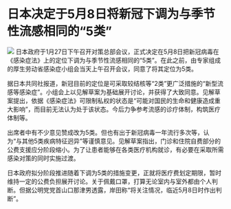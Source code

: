 # 日本决定于5月8日将新冠下调为与季节性流感相同的“5类”

![](https://inews.gtimg.com/newsapp_bt/0/15629481555/1000)
日本政府于1月27日下午召开对策总部会议，正式决定在5月8日把新冠病毒在《感染症法》上的定位下调为与季节性流感相同的“5类”。在此之前，由专家组成的厚生劳动省感染症小组会当天上午召开会议，同意了将其定位为5类。

据日本共同社报道，新冠目前的定位是可采取较结核等“2类”更广泛措施的“新型流感等感染症”。小组会上以见解草案为基础展开讨论，并获得了大致同意。见解草案提出，依据《感染症法》可限制私权的状态是“可能对国民的生命和健康造成重大影响”，而目前无法认为处于该状态。今后力争参考流感的诊疗体制，构筑医疗体制等。

出席者中有不少意见赞成改为5类。但也有出于新冠病毒一年流行多次等，认为“与其他5类疾病特征迥异”等谨慎意见。见解草案指出，门诊和住院自费部分的公费支援应分阶段缩小。为了让患者能够在各类医疗机构就诊，有必要在采取所需感染对策的同时实施过渡。

日本政府拟分阶段推进随着下调为5类的措施变更，正就将医疗费划定期限，暂时维持一定的公费负担展开讨论。关于佩戴口罩，打算无论室内与室外都由个人判断。但据公明党党首山口那津男透露，岸田称“将关注情况，临近5月8日时作出判断”。

